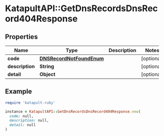# KatapultAPI::GetDnsRecordsDnsRecord404Response

## Properties

| Name | Type | Description | Notes |
| ---- | ---- | ----------- | ----- |
| **code** | [**DNSRecordNotFoundEnum**](DNSRecordNotFoundEnum.md) |  | [optional] |
| **description** | **String** |  | [optional] |
| **detail** | **Object** |  | [optional] |

## Example

```ruby
require 'katapult-ruby'

instance = KatapultAPI::GetDnsRecordsDnsRecord404Response.new(
  code: null,
  description: null,
  detail: null
)
```

